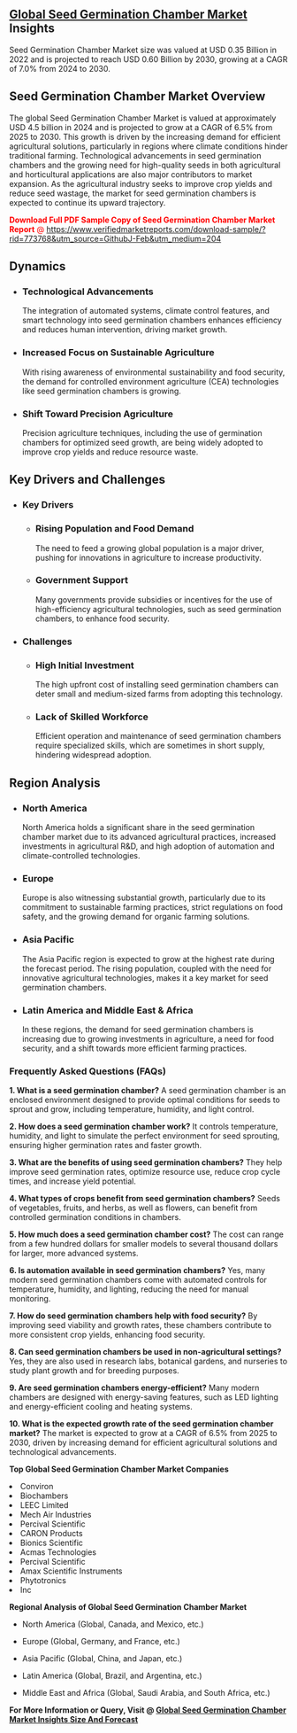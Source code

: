 <h2><a href="https://www.verifiedmarketreports.com/download-sample/?rid=773768&amp;utm_source=GithubJ&amp;utm_medium=204" target="_blank">Global Seed Germination Chamber Market</a> Insights</h2><p>Seed Germination Chamber Market size was valued at USD 0.35 Billion in 2022 and is projected to reach USD 0.60 Billion by 2030, growing at a CAGR of 7.0% from 2024 to 2030.</p><p> <h2>Seed Germination Chamber Market Overview</h2> <p>The global Seed Germination Chamber Market is valued at approximately USD 4.5 billion in 2024 and is projected to grow at a CAGR of 6.5% from 2025 to 2030. This growth is driven by the increasing demand for efficient agricultural solutions, particularly in regions where climate conditions hinder traditional farming. Technological advancements in seed germination chambers and the growing need for high-quality seeds in both agricultural and horticultural applications are also major contributors to market expansion. As the agricultural industry seeks to improve crop yields and reduce seed wastage, the market for seed germination chambers is expected to continue its upward trajectory.</p> <p><p><span class=""><span style="color: #ff0000;"><strong>Download Full PDF Sample Copy of Seed Germination Chamber Market Report</strong> @ </span><a href="https://www.verifiedmarketreports.com/download-sample/?rid=773768&amp;utm_source=GithubJ-Feb&amp;utm_medium=204" target="_blank">https://www.verifiedmarketreports.com/download-sample/?rid=773768&amp;utm_source=GithubJ-Feb&amp;utm_medium=204</a></span></p></p> <h2>Dynamics</h2> <ul> <li><h3>Technological Advancements</h3> The integration of automated systems, climate control features, and smart technology into seed germination chambers enhances efficiency and reduces human intervention, driving market growth.</li> <li><h3>Increased Focus on Sustainable Agriculture</h3> With rising awareness of environmental sustainability and food security, the demand for controlled environment agriculture (CEA) technologies like seed germination chambers is growing.</li> <li><h3>Shift Toward Precision Agriculture</h3> Precision agriculture techniques, including the use of germination chambers for optimized seed growth, are being widely adopted to improve crop yields and reduce resource waste.</li> </ul> <h2>Key Drivers and Challenges</h2> <ul> <li><h3>Key Drivers</h3> <ul> <li><h3>Rising Population and Food Demand</h3> The need to feed a growing global population is a major driver, pushing for innovations in agriculture to increase productivity.</li> <li><h3>Government Support</h3> Many governments provide subsidies or incentives for the use of high-efficiency agricultural technologies, such as seed germination chambers, to enhance food security.</li> </ul> </li> <li><h3>Challenges</h3> <ul> <li><h3>High Initial Investment</h3> The high upfront cost of installing seed germination chambers can deter small and medium-sized farms from adopting this technology.</li> <li><h3>Lack of Skilled Workforce</h3> Efficient operation and maintenance of seed germination chambers require specialized skills, which are sometimes in short supply, hindering widespread adoption.</li> </ul> </li> </ul> <h2>Region Analysis</h2> <ul> <li><h3>North America</h3> North America holds a significant share in the seed germination chamber market due to its advanced agricultural practices, increased investments in agricultural R&D, and high adoption of automation and climate-controlled technologies.</li> <li><h3>Europe</h3> Europe is also witnessing substantial growth, particularly due to its commitment to sustainable farming practices, strict regulations on food safety, and the growing demand for organic farming solutions.</li> <li><h3>Asia Pacific</h3> The Asia Pacific region is expected to grow at the highest rate during the forecast period. The rising population, coupled with the need for innovative agricultural technologies, makes it a key market for seed germination chambers.</li> <li><h3>Latin America and Middle East & Africa</h3> In these regions, the demand for seed germination chambers is increasing due to growing investments in agriculture, a need for food security, and a shift towards more efficient farming practices.</li> </ul> <h3>Frequently Asked Questions (FAQs)</h3> <p><strong>1. What is a seed germination chamber?</strong> A seed germination chamber is an enclosed environment designed to provide optimal conditions for seeds to sprout and grow, including temperature, humidity, and light control.</p> <p><strong>2. How does a seed germination chamber work?</strong> It controls temperature, humidity, and light to simulate the perfect environment for seed sprouting, ensuring higher germination rates and faster growth.</p> <p><strong>3. What are the benefits of using seed germination chambers?</strong> They help improve seed germination rates, optimize resource use, reduce crop cycle times, and increase yield potential.</p> <p><strong>4. What types of crops benefit from seed germination chambers?</strong> Seeds of vegetables, fruits, and herbs, as well as flowers, can benefit from controlled germination conditions in chambers.</p> <p><strong>5. How much does a seed germination chamber cost?</strong> The cost can range from a few hundred dollars for smaller models to several thousand dollars for larger, more advanced systems.</p> <p><strong>6. Is automation available in seed germination chambers?</strong> Yes, many modern seed germination chambers come with automated controls for temperature, humidity, and lighting, reducing the need for manual monitoring.</p> <p><strong>7. How do seed germination chambers help with food security?</strong> By improving seed viability and growth rates, these chambers contribute to more consistent crop yields, enhancing food security.</p> <p><strong>8. Can seed germination chambers be used in non-agricultural settings?</strong> Yes, they are also used in research labs, botanical gardens, and nurseries to study plant growth and for breeding purposes.</p> <p><strong>9. Are seed germination chambers energy-efficient?</strong> Many modern chambers are designed with energy-saving features, such as LED lighting and energy-efficient cooling and heating systems.</p> <p><strong>10. What is the expected growth rate of the seed germination chamber market?</strong> The market is expected to grow at a CAGR of 6.5% from 2025 to 2030, driven by increasing demand for efficient agricultural solutions and technological advancements.</p> </p><p><strong>Top Global Seed Germination Chamber Market Companies</strong></p><div data-test-id=""><p><li>Conviron</li><li> Biochambers</li><li> LEEC Limited</li><li> Mech Air Industries</li><li> Percival Scientific</li><li> CARON Products</li><li> Bionics Scientific</li><li> Acmas Technologies</li><li> Percival Scientific</li><li> Amax Scientific Instruments</li><li> Phytotronics</li><li> Inc</li></p><div><strong>Regional Analysis of&nbsp;Global Seed Germination Chamber Market</strong></div><ul><li dir="ltr"><p dir="ltr">North America&nbsp;(Global, Canada, and Mexico, etc.)</p></li><li dir="ltr"><p dir="ltr">Europe (Global, Germany, and France, etc.)</p></li><li dir="ltr"><p dir="ltr">Asia Pacific&nbsp;(Global, China, and Japan, etc.)</p></li><li dir="ltr"><p dir="ltr">Latin America&nbsp;(Global, Brazil, and Argentina, etc.)</p></li><li dir="ltr">Middle East and Africa&nbsp;(Global, Saudi Arabia, and South Africa, etc.)</li></ul><p><strong>For More Information or Query, Visit @&nbsp;</strong><strong><a href="https://www.verifiedmarketreports.com/product/seed-germination-chamber-market/?utm_source=GithubJ&amp;utm_medium=204" target="_blank">Global Seed Germination Chamber Market Insights Size And Forecast</a></strong></p></div>
